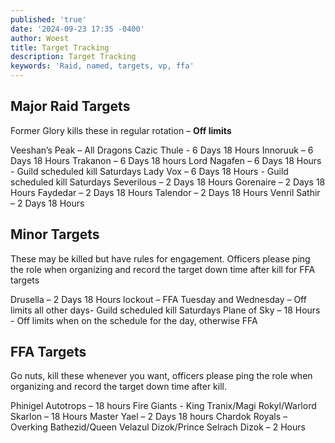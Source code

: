 ```yaml
---
published: 'true'
date: '2024-09-23 17:35 -0400'
author: Woest
title: Target Tracking
description: Target Tracking
keywords: 'Raid, named, targets, vp, ffa'
---
```

## Major Raid Targets
Former Glory kills these in regular rotation – **Off limits**

Veeshan’s Peak – All Dragons 
Cazic Thule - 6 Days 18 Hours
Innoruuk – 6 Days 18 Hours
Trakanon – 6 Days 18 hours
Lord Nagafen – 6 Days 18 Hours - Guild scheduled kill Saturdays
Lady Vox – 6 Days 18 Hours - Guild scheduled kill Saturdays
Severilous – 2 Days 18 Hours
Gorenaire – 2 Days 18 Hours
Faydedar – 2 Days 18 Hours
Talendor – 2 Days 18 Hours
Venril Sathir – 2 Days 18 Hours

## Minor Targets
These may be killed but have rules for engagement. Officers please ping the role when organizing and record the target down time after kill for FFA targets

Drusella – 2 Days 18 Hours lockout – FFA Tuesday and Wednesday – Off limits all other days- Guild scheduled kill Saturdays
Plane of Sky – 18 Hours - Off limits when on the schedule for the day, otherwise FFA

## FFA Targets
Go nuts, kill these whenever you want, officers please ping the role when organizing and record the target down time after kill.

Phinigel Autotrops – 18 hours
Fire Giants - King Tranix/Magi Rokyl/Warlord Skarlon – 18 Hours
Master Yael – 2 Days 18 hours
Chardok Royals – Overking Bathezid/Queen Velazul Dizok/Prince Selrach Dizok – 2 Hours
